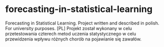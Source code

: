 # forecasting-in-statistical-learning
Forecasting in Statistical Learning.
Project written and described in polish. For university purposes.
[PL]
Projekt został wykonany w celu przetestowania czterech metod uczenia statystycznego w celu przewidzenia wpływu różnych chorób na pojawianie się zawałów. 
